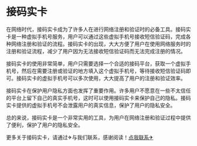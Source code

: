 # 接码实卡

在网络时代，接码实卡成为了许多人在进行网络注册和验证时的必备工具。接码实卡是一种虚拟手机号服务，用户可以通过这些虚拟手机号接收短信验证码，完成各种网络注册和验证的流程。接码实卡的出现，大大方便了用户在使用网络服务时的注册和验证流程，减少了用户因为无法接收短信验证码而无法完成注册的情况。

接码实卡的使用非常简单，用户只需要选择一个合适的接码平台，获取一个虚拟手机号，然后在需要注册或验证的地方填入这个虚拟手机号，等待接收短信验证码即可。接码实卡的虚拟手机号可以多次使用，大大提高了用户的注册和验证效率。

接码实卡在保护用户隐私方面也发挥了重要作用。许多用户不愿意在一些不太信任的平台上留下自己的真实手机号，这时可以使用接码实卡来保护自己的隐私。接码实卡提供的虚拟手机号不会泄露用户的真实信息，保护了用户的隐私安全。

总的来说，接码实卡是一个非常实用的工具，为用户在网络注册和验证过程中提供了便利，保护了用户的隐私安全。

更多关于接码实卡，请通过✈与我们联系，感谢阅读！[点我联系✈](https://vip.k02.cc)